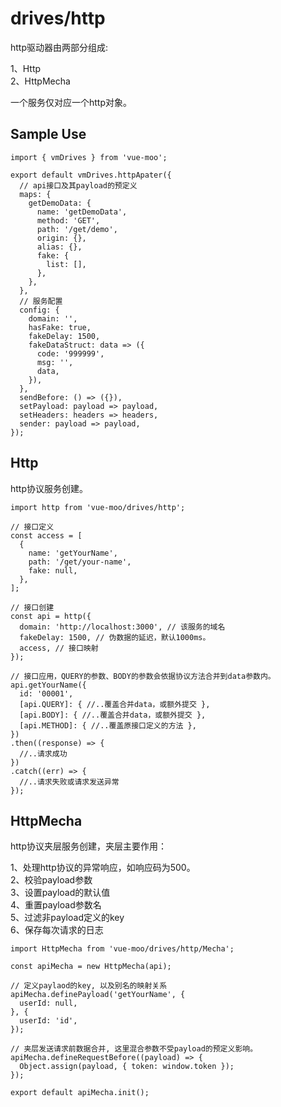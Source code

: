 # drives/http

http驱动器由两部分组成:

1、Http  
2、HttpMecha  

一个服务仅对应一个http对象。

## Sample Use

    import { vmDrives } from 'vue-moo';

    export default vmDrives.httpApater({
      // api接口及其payload的预定义
      maps: {
        getDemoData: {
          name: 'getDemoData',
          method: 'GET',
          path: '/get/demo',
          origin: {},
          alias: {},
          fake: {
            list: [],
          },
        },
      },
      // 服务配置
      config: {
        domain: '',
        hasFake: true,
        fakeDelay: 1500,
        fakeDataStruct: data => ({
          code: '999999',
          msg: '',
          data,
        }),
      },
      sendBefore: () => ({}),
      setPayload: payload => payload,
      setHeaders: headers => headers,
      sender: payload => payload,
    });


## Http

http协议服务创建。

    import http from 'vue-moo/drives/http';

    // 接口定义
    const access = [
      {
        name: 'getYourName',
        path: '/get/your-name',
        fake: null,
      },
    ];

    // 接口创建
    const api = http({
      domain: 'http://localhost:3000', // 该服务的域名
      fakeDelay: 1500, // 伪数据的延迟，默认1000ms。
      access, // 接口映射
    });

    // 接口应用，QUERY的参数、BODY的参数会依据协议方法合并到data参数内。
    api.getYourName({
      id: '00001',
      [api.QUERY]: { //..覆盖合并data，或额外提交 },
      [api.BODY]: { //..覆盖合并data，或额外提交 },
      [api.METHOD]: { //..覆盖原接口定义的方法 },
    })
    .then((response) => {
      //..请求成功
    })
    .catch((err) => {
      //..请求失败或请求发送异常
    });

## HttpMecha

http协议夹层服务创建，夹层主要作用：  

1、处理http协议的异常响应，如响应码为500。  
2、校验payload参数  
3、设置payload的默认值  
4、重置payload参数名  
5、过滤非payload定义的key  
6、保存每次请求的日志

    import HttpMecha from 'vue-moo/drives/http/Mecha';

    const apiMecha = new HttpMecha(api);

    // 定义paylaod的key, 以及别名的映射关系
    apiMecha.definePayload('getYourName', {
      userId: null,
    }, {
      userId: 'id',
    });

    // 夹层发送请求前数据合并, 这里混合参数不受payload的预定义影响。
    apiMecha.defineRequestBefore((payload) => {
      Object.assign(payload, { token: window.token });
    });

    export default apiMecha.init();
